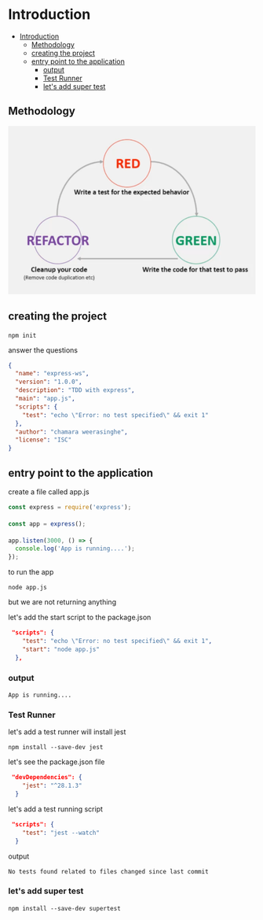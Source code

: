# Introduction

- [Introduction](#introduction)
  - [Methodology](#methodology)
  - [creating the project](#creating-the-project)
  - [entry point to the application](#entry-point-to-the-application)
    - [output](#output)
    - [Test Runner](#test-runner)
    - [let's add super test](#lets-add-super-test)

## Methodology

![methodology](../img/1.png)

## creating the project

```shell
npm init
```

answer the questions

```json
{
  "name": "express-ws",
  "version": "1.0.0",
  "description": "TDD with express",
  "main": "app.js",
  "scripts": {
    "test": "echo \"Error: no test specified\" && exit 1"
  },
  "author": "chamara weerasinghe",
  "license": "ISC"
}
```

## entry point to the application

create a file called app.js

```js
const express = require('express');

const app = express();

app.listen(3000, () => {
  console.log('App is running....');
});
```

to run the app

```shell
node app.js
```

but we are not returning anything

let's add the start script to the package.json

```json
 "scripts": {
    "test": "echo \"Error: no test specified\" && exit 1",
    "start": "node app.js"
  },
```

### output

```shell
App is running....
```

### Test Runner

let's add a test runner
will install jest

```shell
npm install --save-dev jest
```

let's see the package.json file

```json
 "devDependencies": {
    "jest": "^28.1.3"
  }
```

let's add a test running script

```json
 "scripts": {
    "test": "jest --watch"
  }
```

output

```shell
No tests found related to files changed since last commit
```

### let's add super test

```shell
npm install --save-dev supertest
```
